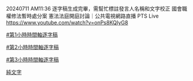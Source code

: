 20240711 AM11:36 逐字稿生成完畢，需幫忙標註發言人名稱和文字校正
國會職權修法暫時處分案 憲法法庭開庭討論｜公共電視網路直播 PTS Live https://www.youtube.com/watch?v=onPs8KQIyG8

[#第1小時時間軸逐字稿](https://g0v.hackmd.io/W8xhdzZHReGfhBVOGoLCkQ)

[#第2小時時間軸逐字稿](https://g0v.hackmd.io/K1Kqy6T7S1-Naj7ye4YrUA)

[#第3小時時間軸逐字稿](https://g0v.hackmd.io/43uNLW-XQcCPVjr-wxmWxA)

[純文字](https://g0v.hackmd.io/7TH7wv47Tsi5x25OFMDvjw)